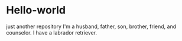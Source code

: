 # Hello-world
just another repository
I'm a husband, father, son, brother, friend, and counselor.
I have a labrador retriever.
